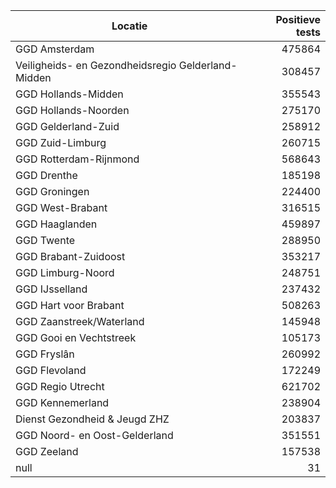 | Locatie | Positieve tests |
|---------|----------------:|
| GGD Amsterdam                            | 475864 |
| Veiligheids- en Gezondheidsregio Gelderland-Midden | 308457 |
| GGD Hollands-Midden                      | 355543 |
| GGD Hollands-Noorden                     | 275170 |
| GGD Gelderland-Zuid                      | 258912 |
| GGD Zuid-Limburg                         | 260715 |
| GGD Rotterdam-Rijnmond                   | 568643 |
| GGD Drenthe                              | 185198 |
| GGD Groningen                            | 224400 |
| GGD West-Brabant                         | 316515 |
| GGD Haaglanden                           | 459897 |
| GGD Twente                               | 288950 |
| GGD Brabant-Zuidoost                     | 353217 |
| GGD Limburg-Noord                        | 248751 |
| GGD IJsselland                           | 237432 |
| GGD Hart voor Brabant                    | 508263 |
| GGD Zaanstreek/Waterland                 | 145948 |
| GGD Gooi en Vechtstreek                  | 105173 |
| GGD Fryslân                              | 260992 |
| GGD Flevoland                            | 172249 |
| GGD Regio Utrecht                        | 621702 |
| GGD Kennemerland                         | 238904 |
| Dienst Gezondheid & Jeugd ZHZ            | 203837 |
| GGD Noord- en Oost-Gelderland            | 351551 |
| GGD Zeeland                              | 157538 |
| null                                     |    31 |
